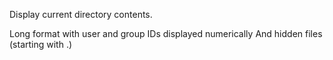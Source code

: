 Display current directory contents.

Long format
with user and group IDs displayed numerically
And hidden files (starting with .)
